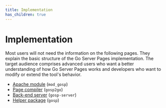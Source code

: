```yaml
---
title: Implementation
has_children: true
---
```


Implementation
==============

Most users will not need the information on the following pages.  They explain the basic structure of the Go Server Pages implementation.  The target audience comprises advanced users who want a better understanding of how Go Server Pages works and developers who want to modify or extend the tool's behavior.

* [Apache module](implementation/apache_module.md) (`mod_gosp`)
* [Page compiler](implementation/page_compiler.md) (`gosp2go`)
* [Back-end server](implementation/back_end_server.md) (`gosp-server`)
* [Helper package](implementation/helper_package.md) (`gosp`)

